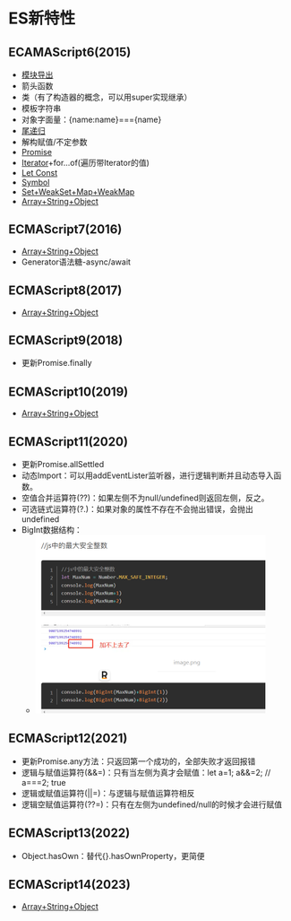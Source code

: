 # ES新特性

## ECAMAScript6(2015)	

- [模块导出](https://github.com/tc39/proposal-export-default-from)
- 箭头函数
- 类（有了构造器的概念，可以用super实现继承）
- 模板字符串
- 对象字面量：{name:name}==={name}
- [尾递归](./ECMAScript/[⭐⭐⭐⭐⭐]-ECMAScript-尾递归.md)
- 解构赋值/不定参数
- [Promise](./ECMAScript/[⭐⭐⭐⭐⭐]-ECMAScript-Promise.md)
- [Iterator](./ECMAScript/[⭐⭐⭐⭐⭐]-ECMAScript-Iterator迭代器.md)+for...of(遍历带Iterator的值)
- [Let Const](./ECMAScript/[⭐⭐⭐⭐⭐]-ECMAScript-constlet.md)
- [Symbol](./ECMAScript/[⭐⭐⭐⭐⭐]-ECMAScript-Symbol.md)
- [Set+WeakSet+Map+WeakMap](./ECMAScript/[⭐⭐⭐⭐⭐]-ECMAScript-新增数据结构.md)
- [Array+String+Object](./ECMAScript/[⭐⭐⭐⭐⭐]-ECMAScript-数据结构Apis.md)



## ECMAScript7(2016)

- [Array+String+Object](./ECMAScript/[⭐⭐⭐⭐⭐]-ECMAScript-数据结构Apis.md#ECMAScript7(2016))
- Generator语法糖-async/await



## ECMAScript8(2017)

- [Array+String+Object](./ECMAScript/[⭐⭐⭐⭐⭐]-ECMAScript-数据结构Apis.md#ECMAScript8(2017))



## ECMAScript9(2018)

- 更新Promise.finally



## ECMAScript10(2019)

- [Array+String+Object](./ECMAScript/[⭐⭐⭐⭐⭐]-ECMAScript-数据结构Apis.md#ECMAScript10(2019))



## ECMAScript11(2020)

- 更新Promise.allSettled
- 动态Import：可以用addEventLister监听器，进行逻辑判断并且动态导入函数。
- 空值合并运算符(??)：如果左侧不为null/undefined则返回左侧，反之。
- 可选链式运算符(?.)：如果对象的属性不存在不会抛出错误，会抛出undefined
- BigInt数据结构：
  - <img src="./assets/image-20240324202006017.png" alt="image-20240324202006017" style="zoom: 50%;" />



## ECMAScript12(2021)

- 更新Promise.any方法：只返回第一个成功的，全部失败才返回报错
- 逻辑与赋值运算符(&&=)：只有当左侧为真才会赋值：let a=1; a&&=2;    // a===2; true
- 逻辑或赋值运算符(||=)：与逻辑与赋值运算符相反
- 逻辑空赋值运算符(??=)：只有在左侧为undefined/null的时候才会进行赋值



## ECMAScript13(2022)

- Object.hasOwn：替代{}.hasOwnProperty，更简便



## ECMAScript14(2023)

- [Array+String+Object](./ECMAScript/[⭐⭐⭐⭐⭐]-ECMAScript-数据结构Apis.md#ECMAScript14(2023))

